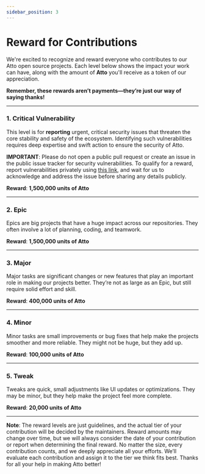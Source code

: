 ```yaml
---
sidebar_position: 3
---
```


# Reward for Contributions

We're excited to recognize and reward everyone who contributes to our Atto open source projects. Each level below shows the impact your work can have, along with the amount of **Atto** you'll receive as a token of our appreciation. 

**Remember, these rewards aren’t payments—they’re just our way of saying thanks!**

---

### 1. **Critical Vulnerability**

This level is for **reporting** urgent, critical security issues that threaten the core stability and safety of the ecosystem. Identifying such vulnerabilities requires deep expertise and swift action to ensure the security of Atto.

**IMPORTANT**: Please do not open a public pull request or create an issue in the public issue tracker for security vulnerabilities. To qualify for a reward, report vulnerabilities privately using [this link](https://github.com/attocash/node/security), and wait for us to acknowledge and address the issue before sharing any details publicly.

**Reward**: **1,500,000 units of Atto**

---

### 2. **Epic**

Epics are big projects that have a huge impact across our repositories. They often involve a lot of planning, coding, and teamwork.

**Reward**: **1,500,000 units of Atto**

---

### 3. **Major**

Major tasks are significant changes or new features that play an important role in making our projects better. They’re not as large as an Epic, but still require solid effort and skill.

**Reward**: **400,000 units of Atto**

---

### 4. **Minor**

Minor tasks are small improvements or bug fixes that help make the projects smoother and more reliable. They might not be huge, but they add up.

**Reward**: **100,000 units of Atto**

---

### 5. **Tweak**

Tweaks are quick, small adjustments like UI updates or optimizations. They may be minor, but they help make the project feel more complete.

**Reward**: **20,000 units of Atto**

---

**Note**: The reward levels are just guidelines, and the actual tier of your contribution will be decided by the maintainers. Reward amounts may change over time, but we will always consider the date of your contribution or report when determining the final reward. No matter the size, every contribution counts, and we deeply appreciate all your efforts. We’ll evaluate each contribution and assign it to the tier we think fits best. Thanks for all your help in making Atto better!